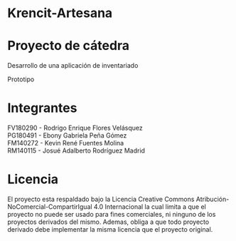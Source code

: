 # Krencit-Artesana

# Proyecto de cátedra
Desarrollo de una aplicación de inventariado

Prototipo
# Integrantes 
FV180290 - Rodrigo Enrique Flores Velásquez  
PG180491 - Ebony Gabriela Peña Gómez   
FM140272 - Kevin René Fuentes Molina  
RM140115 - Josué Adalberto Rodríguez Madrid  

# Licencia
El proyecto esta respaldado bajo la Licencia Creative Commons Atribución-NoComercial-CompartirIgual 4.0 Internacional la cual limita a que el proyecto no puede ser usado para fines comerciales, ni ninguno de los proyectos derivados del mismo. Ademas, obliga a que todo proyecto derivado debe implementar la misma licencia que el proyecto original.
